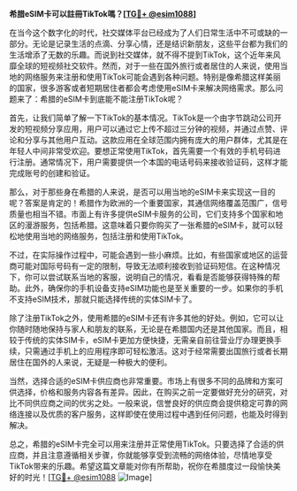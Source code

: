 **希腊eSIM卡可以註冊TikTok嗎？[[TG💪+ @esim1088](https://t.me/s/esim1088)]**

在当今这个数字化的时代，社交媒体平台已经成为了人们日常生活中不可或缺的一部分。无论是记录生活的点滴、分享心情，还是结识新朋友，这些平台都为我们的生活增添了无数的乐趣。而说到社交媒体，就不得不提到TikTok，这个近年来风靡全球的短视频社交软件。然而，对于一些在国外旅行或者居住的人来说，使用当地的网络服务来注册和使用TikTok可能会遇到各种问题。特别是像希腊这样美丽的国家，很多游客或者短期居住者都会考虑使用eSIM卡来解决网络需求。那么问题来了：希腊的eSIM卡到底能不能注册TikTok呢？

首先，让我们简单了解一下TikTok的基本情况。TikTok是一个由字节跳动公司开发的短视频分享应用，用户可以通过它上传不超过三分钟的视频，并通过点赞、评论和分享与其他用户互动。这款应用在全球范围内拥有庞大的用户群体，尤其是在年轻人中间非常受欢迎。要想正常使用TikTok，首先需要一个有效的手机号码进行注册。通常情况下，用户需要提供一个本国的电话号码来接收验证码，这样才能完成账号的创建和验证。

那么，对于那些身在希腊的人来说，是否可以用当地的eSIM卡来实现这一目的呢？答案是肯定的！希腊作为欧洲的一个重要国家，其通信网络覆盖范围广，信号质量也相当不错。市面上有许多提供eSIM卡服务的公司，它们支持多个国家和地区的漫游服务，包括希腊。这意味着只要你购买了一张希腊的eSIM卡，就可以轻松地使用当地的网络服务，包括注册和使用TikTok。

不过，在实际操作过程中，可能会遇到一些小麻烦。比如，有些国家或地区的运营商可能对国际号码有一定的限制，导致无法顺利接收到验证码短信。在这种情况下，你可以尝试联系当地的客服，说明自己的情况，看看是否能够获得特殊的帮助。此外，确保你的手机设备支持eSIM功能也是至关重要的一步。如果你的手机不支持eSIM技术，那就只能选择传统的实体SIM卡了。

除了注册TikTok之外，使用希腊的eSIM卡还有许多其他的好处。例如，它可以让你随时随地保持与家人和朋友的联系，无论是在希腊国内还是其他国家。而且，相较于传统的实体SIM卡，eSIM卡更加方便快捷，无需亲自前往营业厅办理更换手续，只需通过手机上的应用程序即可轻松激活。这对于经常需要出国旅行或者长期居住在国外的人来说，无疑是一种极大的便利。

当然，选择合适的eSIM卡供应商也非常重要。市场上有很多不同的品牌和方案可供选择，价格和服务内容各有差异。因此，在购买之前一定要做好充分的研究，对比不同供应商之间的优劣之处。一般来说，信誉良好的供应商会提供稳定可靠的网络连接以及优质的客户服务，这样即使在使用过程中遇到任何问题，也能及时得到解决。

总之，希腊的eSIM卡完全可以用来注册并正常使用TikTok。只要选择了合适的供应商，并且注意遵循相关步骤，你就能够享受到流畅的网络体验，尽情地享受TikTok带来的乐趣。希望这篇文章能对你有所帮助，祝你在希腊度过一段愉快美好的时光！[[TG💪+ @esim1088](https://t.me/s/esim1088) ![Image](https://i.postimg.cc/4NQfJmqS/Snipaste-2025-05-13-00-14-12.png)]